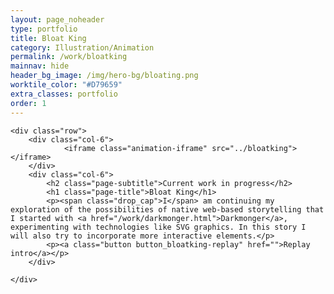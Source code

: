```yaml
---
layout: page_noheader
type: portfolio
title: Bloat King
category: Illustration/Animation
permalink: /work/bloatking
mainnav: hide
header_bg_image: /img/hero-bg/bloating.png
worktile_color: "#D79659"
extra_classes: portfolio
order: 1
---
```


<div class="wrapper">

	<div class="row">
		<div class="col-6">			
				<iframe class="animation-iframe" src="../bloatking"></iframe>
		</div>
		<div class="col-6">
			<h2 class="page-subtitle">Current work in progress</h2>
			<h1 class="page-title">Bloat King</h1>			
			<p><span class="drop_cap">I</span> am continuing my exploration of the possibilities of native web-based storytelling that I started with <a href="/work/darkmonger.html">Darkmonger</a>, experimenting with technologies like SVG graphics. In this story I will also try to incorporate more interactive elements.</p>
			<p><a class="button button_bloatking-replay" href="">Replay intro</a></p>			 
		</div>
				
	</div>
</div>